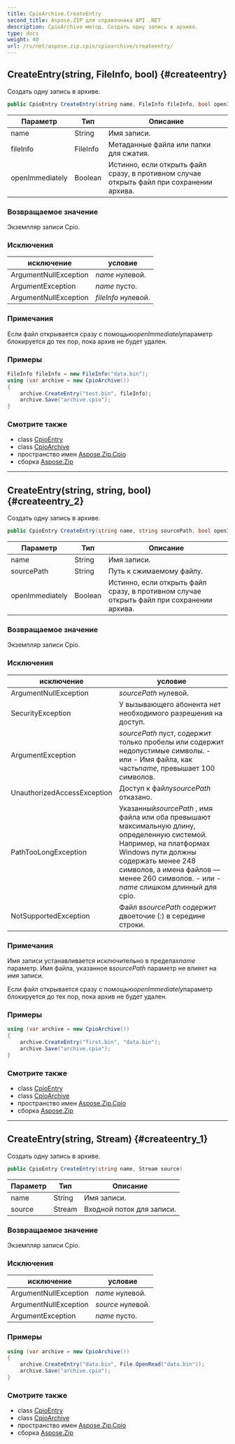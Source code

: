 ```yaml
---
title: CpioArchive.CreateEntry
second_title: Aspose.ZIP для справочника API .NET
description: CpioArchive метод. Создать одну запись в архиве.
type: docs
weight: 40
url: /ru/net/aspose.zip.cpio/cpioarchive/createentry/
---
```

## CreateEntry(string, FileInfo, bool) {#createentry}

Создать одну запись в архиве.

```csharp
public CpioEntry CreateEntry(string name, FileInfo fileInfo, bool openImmediately = false)
```

| Параметр | Тип | Описание |
| --- | --- | --- |
| name | String | Имя записи. |
| fileInfo | FileInfo | Метаданные файла или папки для сжатия. |
| openImmediately | Boolean | Истинно, если открыть файл сразу, в противном случае открыть файл при сохранении архива. |

### Возвращаемое значение

Экземпляр записи Cpio.

### Исключения

| исключение | условие |
| --- | --- |
| ArgumentNullException | *name* нулевой. |
| ArgumentException | *name* пусто. |
| ArgumentNullException | *fileInfo* нулевой. |

### Примечания

Если файл открывается сразу с помощью*openImmediately*параметр блокируется до тех пор, пока архив не будет удален.

### Примеры

```csharp
FileInfo fileInfo = new FileInfo("data.bin");
using (var archive = new CpioArchive())
{
    archive.CreateEntry("test.bin", fileInfo);
    archive.Save("archive.cpio");
}
```

### Смотрите также

* class [CpioEntry](../../cpioentry/)
* class [CpioArchive](../)
* пространство имен [Aspose.Zip.Cpio](../../cpioarchive/)
* сборка [Aspose.Zip](../../../)

---

## CreateEntry(string, string, bool) {#createentry_2}

Создать одну запись в архиве.

```csharp
public CpioEntry CreateEntry(string name, string sourcePath, bool openImmediately = false)
```

| Параметр | Тип | Описание |
| --- | --- | --- |
| name | String | Имя записи. |
| sourcePath | String | Путь к сжимаемому файлу. |
| openImmediately | Boolean | Истинно, если открыть файл сразу, в противном случае открыть файл при сохранении архива. |

### Возвращаемое значение

Экземпляр записи Cpio.

### Исключения

| исключение | условие |
| --- | --- |
| ArgumentNullException | *sourcePath* нулевой. |
| SecurityException | У вызывающего абонента нет необходимого разрешения на доступ. |
| ArgumentException | *sourcePath* пуст, содержит только пробелы или содержит недопустимые символы. - или - Имя файла, как часть*name*, превышает 100 символов. |
| UnauthorizedAccessException | Доступ к файлу*sourcePath* отказано. |
| PathTooLongException | Указанный*sourcePath* , имя файла или оба превышают максимальную длину, определенную системой. Например, на платформах Windows пути должны содержать менее 248 символов, а имена файлов — менее 260 символов. - или -*name* слишком длинный для cpio. |
| NotSupportedException | Файл в*sourcePath* содержит двоеточие (:) в середине строки. |

### Примечания

Имя записи устанавливается исключительно в пределах*name* параметр. Имя файла, указанное в*sourcePath* параметр не влияет на имя записи.

Если файл открывается сразу с помощью*openImmediately*параметр блокируется до тех пор, пока архив не будет удален.

### Примеры

```csharp
using (var archive = new CpioArchive())
{
    archive.CreateEntry("first.bin", "data.bin");
    archive.Save("archive.cpio");
}
```

### Смотрите также

* class [CpioEntry](../../cpioentry/)
* class [CpioArchive](../)
* пространство имен [Aspose.Zip.Cpio](../../cpioarchive/)
* сборка [Aspose.Zip](../../../)

---

## CreateEntry(string, Stream) {#createentry_1}

Создать одну запись в архиве.

```csharp
public CpioEntry CreateEntry(string name, Stream source)
```

| Параметр | Тип | Описание |
| --- | --- | --- |
| name | String | Имя записи. |
| source | Stream | Входной поток для записи. |

### Возвращаемое значение

Экземпляр записи Cpio.

### Исключения

| исключение | условие |
| --- | --- |
| ArgumentNullException | *name* нулевой. |
| ArgumentNullException | *source* нулевой. |
| ArgumentException | *name* пусто. |

### Примеры

```csharp
using (var archive = new CpioArchive())
{
    archive.CreateEntry("data.bin", File.OpenRead("data.bin"));
    archive.Save("archive.cpio");
}
```

### Смотрите также

* class [CpioEntry](../../cpioentry/)
* class [CpioArchive](../)
* пространство имен [Aspose.Zip.Cpio](../../cpioarchive/)
* сборка [Aspose.Zip](../../../)


